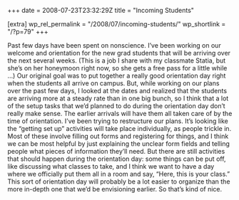 +++
date = 2008-07-23T23:32:29Z
title = "Incoming Students"

[extra]
wp_rel_permalink = "/2008/07/incoming-students/"
wp_shortlink = "/?p=79"
+++

Past few days have been spent on nonscience. I’ve been working on our welcome
and orientation for the new grad students that will be arriving over the next
several weeks. (This is a job I share with my classmate Statia, but she’s on
her honeymoon right now, so she gets a free pass for a little while …)  Our
original goal was to put together a really good orientation day right when the
students all arrive on campus. But, while working on our plans over the past
few days, I looked at the dates and realized that the students are arriving
more at a steady rate than in one big bunch, so I think that a lot of the
setup tasks that we’d planned to do during the orientation day don’t really
make sense. The earlier arrivals will have them all taken care of by the time
of orientation.  I’ve been trying to restructure our plans. It’s looking like
the “getting set up” activities will take place individually, as people
trickle in. Most of these involve filling out forms and registering for
things, and I think we can be most helpful by just explaining the unclear form
fields and telling people what pieces of information they’ll need.  But there
are still activities that should happen during the orientation day: some
things can be put off, like discussing what classes to take, and I think we
want to have a day where we officially put them all in a room and say, “Here,
this is your class.”  This sort of orientation day will probably be a lot
easier to organize than the more in-depth one that we’d be envisioning
earlier. So that’s kind of nice.
